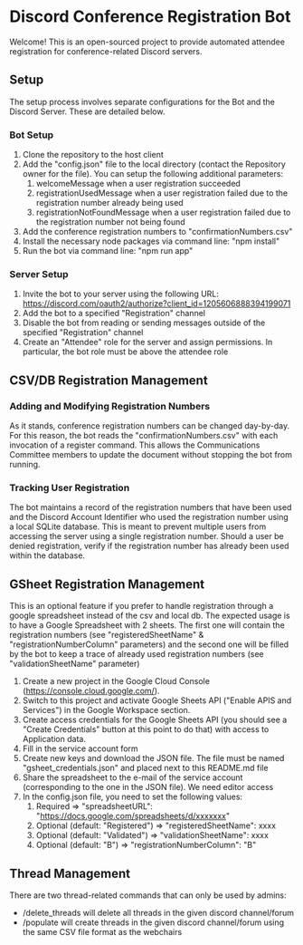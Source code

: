 # Discord Conference Registration Bot
Welcome! This is an open-sourced project to provide automated attendee registration for conference-related Discord servers.

## Setup
The setup process involves separate configurations for the Bot and the Discord Server. These are detailed below.

### Bot Setup
1. Clone the repository to the host client
2. Add the "config.json" file to the local directory (contact the Repository owner for the file). You can setup the following additional parameters:
   1. welcomeMessage when a user registration succeeded
   2. registrationUsedMessage when a user registration failed due to the registration number already being used
   3. registrationNotFoundMessage when a user registration failed due to the registration number not being found
3. Add the conference registration numbers to "confirmationNumbers.csv"
4. Install the necessary node packages via command line: "npm install"
5. Run the bot via command line: "npm run app"

### Server Setup
1. Invite the bot to your server using the following URL: https://discord.com/oauth2/authorize?client_id=1205606888394199071
2. Add the bot to a specified "Registration" channel
3. Disable the bot from reading or sending messages outside of the specified "Registration" channel
4. Create an "Attendee" role for the server and assign permissions. In particular, the bot role must be above the attendee role

## CSV/DB Registration Management

### Adding and Modifying Registration Numbers
As it stands, conference registration numbers can be changed day-by-day. For this reason, the bot reads the "confirmationNumbers.csv" with each invocation of a register command. This allows the Communications Committee members to update the document without stopping the bot from running.

### Tracking User Registration
The bot maintains a record of the registration numbers that have been used and the Discord Account Identifier who used the registration number using a local SQLite database. This is meant to prevent multiple users from accessing the server using a single registration number. Should a user be denied registration, verify if the registration number has already been used within the database.

## GSheet Registration Management
This is an optional feature if you prefer to handle registration through a google spreadsheet instead of the csv and local db. The expected usage is to have a Google Spreadsheet with 2 sheets. The first one will contain the registration numbers (see "registeredSheetName" & "registrationNumberColumn" parameters) and the second one will be filled by the bot to keep a trace of already used registration numbers (see "validationSheetName" parameter)
1. Create a new project in the Google Cloud Console (https://console.cloud.google.com/).
2. Switch to this project and activate Google Sheets API ("Enable APIS and Services") in the Google Workspace section.
3. Create access credentials for the Google Sheets API (you should see a "Create Credentials" button at this point to do that) with access to Application data.
4. Fill in the service account form
5. Create new keys and download the JSON file. The file must be named "gsheet_credentials.json" and placed next to this README.md file
6. Share the spreadsheet to the e-mail of the service account (corresponding to the one in the JSON file). We need editor access
7. In the config.json file, you need to set the following values:
   1. Required => "spreadsheetURL": "https://docs.google.com/spreadsheets/d/xxxxxxx"
   2. Optional (default: "Registered") => "registeredSheetName": xxxx
   3. Optional (default: "Validated") => "validationSheetName": xxxx
   4. Optional (default: "B") => "registrationNumberColumn": "B"

## Thread Management
There are two thread-related commands that can only be used by admins:
* /delete_threads will delete all threads in the given discord channel/forum
* /populate will create threads in the given discord channel/forum using the same CSV file format as the webchairs
